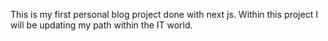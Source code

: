 This is my first personal blog project done with next js. Within this project I will be updating my path within the IT world.
